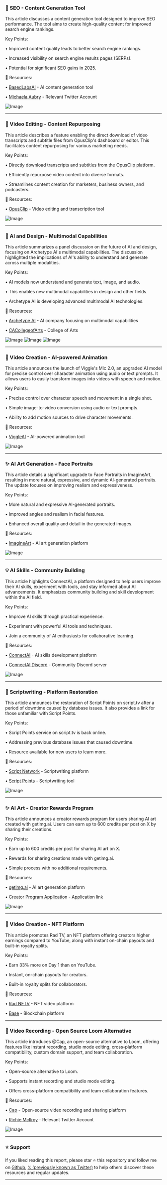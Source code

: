 ### 🤖 SEO - Content Generation Tool

This article discusses a content generation tool designed to improve SEO performance.  The tool aims to create high-quality content for improved search engine rankings.

Key Points:

•  Improved content quality leads to better search engine rankings.


•  Increased visibility on search engine results pages (SERPs).


•  Potential for significant SEO gains in 2025.


🔗 Resources:

• [BasedLabsAI](https://x.com/BasedLabsAI) - AI content generation tool


• [Michaela Aubry](https://x.com/michaelaubry) -  Relevant Twitter Account


![Image](https://pbs.twimg.com/media/GoCpddlbwAEiMwZ?format=jpg&name=small)


---

### 🚀 Video Editing - Content Repurposing

This article describes a feature enabling the direct download of video transcripts and subtitle files from OpusClip's dashboard or editor.  This facilitates content repurposing for various marketing needs.

Key Points:

• Directly download transcripts and subtitles from the OpusClip platform.


•  Efficiently repurpose video content into diverse formats.


•  Streamlines content creation for marketers, business owners, and podcasters.



🔗 Resources:

• [OpusClip](https://x.com/OpusClip) - Video editing and transcription tool


![Image](https://pbs.twimg.com/tweet_video_thumb/GoCpEbobwAIFMEy.jpg)


---

### 🤖 AI and Design - Multimodal Capabilities

This article summarizes a panel discussion on the future of AI and design, focusing on Archetype AI's multimodal capabilities. The discussion highlighted the implications of AI's ability to understand and generate across multiple modalities.

Key Points:

• AI models now understand and generate text, image, and audio.


•  This enables new multimodal capabilities in design and other fields.


•  Archetype AI is developing advanced multimodal AI technologies.


🔗 Resources:

• [Archetype AI](https://x.com/PhysicalAI) -  AI company focusing on multimodal capabilities


• [CACollegeofArts](https://x.com/CACollegeofArts) - College of Arts


![Image](https://pbs.twimg.com/media/GoBeNqZbwAIvCh3?format=jpg&name=small)
![Image](https://pbs.twimg.com/media/GoBeOABbwAAt82V?format=jpg&name=360x360)
![Image](https://pbs.twimg.com/media/GoBeOZ5boAAfacH?format=jpg&name=360x360)


---

### 🚀 Video Creation - AI-powered Animation

This article announces the launch of Viggle's Mic 2.0, an upgraded AI model for precise control over character animation using audio or text prompts.  It allows users to easily transform images into videos with speech and motion.

Key Points:

• Precise control over character speech and movement in a single shot.


•  Simple image-to-video conversion using audio or text prompts.


•  Ability to add motion sources to drive character movements.


🔗 Resources:

• [ViggleAI](https://x.com/ViggleAI) - AI-powered animation tool


![Image](https://pbs.twimg.com/ext_tw_video_thumb/1909596448964198403/pu/img/RzswJIe7O5bSxhxm.jpg)


---

### ✨ AI Art Generation - Face Portraits

This article details a significant upgrade to Face Portraits in ImagineArt, resulting in more natural, expressive, and dynamic AI-generated portraits. The update focuses on improving realism and expressiveness.

Key Points:

• More natural and expressive AI-generated portraits.


•  Improved angles and realism in facial features.


•  Enhanced overall quality and detail in the generated images.


🔗 Resources:

• [ImagineArt](https://x.com/Imagine_aiart) - AI art generation platform


![Image](https://pbs.twimg.com/ext_tw_video_thumb/1909156356717981696/pu/img/hYqVpqP8lbOqBLeV.jpg)


---

### 💡 AI Skills - Community Building

This article highlights ConnectAI, a platform designed to help users improve their AI skills, experiment with tools, and stay informed about AI advancements. It emphasizes community building and skill development within the AI field.

Key Points:

•  Improve AI skills through practical experience.


•  Experiment with powerful AI tools and techniques.


•  Join a community of AI enthusiasts for collaborative learning.


🔗 Resources:

• [ConnectAI](https://x.com/getconnectai) - AI skills development platform


• [ConnectAI Discord](https://discord.gg/connectai) - Community Discord server


![Image](https://pbs.twimg.com/ext_tw_video_thumb/1909255648057180162/pu/img/_bc-2SWaHgUn6-f9.jpg)


---

### 🚀 Scriptwriting - Platform Restoration

This article announces the restoration of Script Points on script.tv after a period of downtime caused by database issues.  It also provides a link for those unfamiliar with Script Points.

Key Points:

• Script Points service on script.tv is back online.


•  Addressing previous database issues that caused downtime.


•  Resource available for new users to learn more.


🔗 Resources:

• [Script Network](https://x.com/script_network) - Scriptwriting platform


• [Script Points](https://t.co/CnNKmJgwpX) - Scriptwriting tool


![Image](https://pbs.twimg.com/media/GoAYm-FXUAAarVH?format=jpg&name=900x900)


---

### ✨ AI Art - Creator Rewards Program

This article announces a creator rewards program for users sharing AI art created with getimg.ai. Users can earn up to 600 credits per post on X by sharing their creations.

Key Points:

• Earn up to 600 credits per post for sharing AI art on X.


•  Rewards for sharing creations made with getimg.ai.


•  Simple process with no additional requirements.


🔗 Resources:

• [getimg.ai](https://x.com/getimg_ai) - AI art generation platform


• [Creator Program Application](https://t.co/nCjQgXHsJM) -  Application link


![Image](https://pbs.twimg.com/media/GoAVr9JWIAA6ewJ?format=jpg&name=small)


---

### 🚀 Video Creation - NFT Platform

This article promotes Rad TV, an NFT platform offering creators higher earnings compared to YouTube, along with instant on-chain payouts and built-in royalty splits.

Key Points:

• Earn 33% more on Day 1 than on YouTube.


•  Instant, on-chain payouts for creators.


•  Built-in royalty splits for collaborators.


🔗 Resources:

• [Rad NFTV](https://x.com/RadNFTV) - NFT video platform


• [Base](https://x.com/base) -  Blockchain platform


---

### 🚀 Video Recording - Open Source Loom Alternative

This article introduces @Cap, an open-source alternative to Loom, offering features like instant recording, studio mode editing, cross-platform compatibility, custom domain support, and team collaboration.

Key Points:

• Open-source alternative to Loom.


•  Supports instant recording and studio mode editing.


•  Offers cross-platform compatibility and team collaboration features.


🔗 Resources:

• [Cap](https://x.com/cap) - Open-source video recording and sharing platform


• [Richie McIlroy](https://x.com/richiemcilroy) - Relevant Twitter Account


![Image](https://pbs.twimg.com/ext_tw_video_thumb/1909256884277645312/pu/img/Zzq-8qjQVqEEj0Ll.jpg)


---

### ⭐️ Support

If you liked reading this report, please star ⭐️ this repository and follow me on [Github](https://github.com/Drix10), [𝕏 (previously known as Twitter)](https://x.com/DRIX_10_) to help others discover these resources and regular updates.

---
